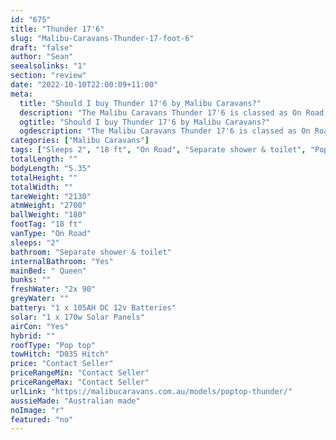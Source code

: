 ```yaml
---
id: "675"
title: "Thunder 17'6"
slug: "Malibu-Caravans-Thunder-17-foot-6"
draft: "false"
author: "Sean"
seealsolinks: "1"
section: "review"
date: "2022-10-10T22:00:09+11:00"
meta:
  title: "Should I buy Thunder 17'6 by Malibu Caravans?"
  description: "The Malibu Caravans Thunder 17'6 is classed as On Road, and sleeps 2 people. It is Australian made and comes in at 18 ft. It generally has Separate shower & toilet."
  ogtitle: "Should I buy Thunder 17'6 by Malibu Caravans?"
  ogdescription: "The Malibu Caravans Thunder 17'6 is classed as On Road, and sleeps 2 people. It is Australian made and comes in at 18 ft. It generally has Separate shower & toilet."
categories: ["Malibu Caravans"]
tags: ["Sleeps 2", "18 ft", "On Road", "Separate shower & toilet", "Pop top", "Price Unknown", "Australian made"]
totalLength: ""
bodyLength: "5.35"
totalHeight: ""
totalWidth: ""
tareWeight: "2130"
atmWeight: "2700"
ballWeight: "180"
footTag: "18 ft"
vanType: "On Road"
sleeps: "2"
bathroom: "Separate shower & toilet"
internalBathroom: "Yes"
mainBed: " Queen"
bunks: ""
freshWater: "2x 90"
greyWater: ""
battery: "1 x 105AH DC 12v Batteries"
solar: "1 x 170w Solar Panels"
airCon: "Yes"
hybrid: ""
roofType: "Pop top"
towHitch: "D035 Hitch"
price: "Contact Seller"
priceRangeMin: "Contact Seller"
priceRangeMax: "Contact Seller"
urlLink: "https://malibucaravans.com.au/models/poptop-thunder/"
aussieMade: "Australian made"
noImage: "r"
featured: "no"
---
```

